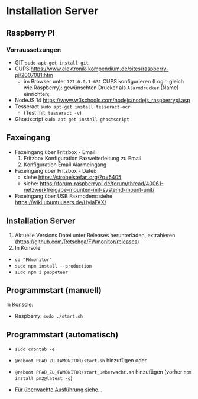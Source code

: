 # Installation Server

## Raspberry PI

### Vorraussetzungen

-   GIT `sudo apt-get install git`
-   CUPS https://www.elektronik-kompendium.de/sites/raspberry-pi/2007081.htm
    -   im Browser unter `127.0.0.1:631` CUPS konfigurieren (Login gleich wie Raspberry):
        gewünschten Drucker als `Alarmdrucker` (Name) einrichten;
-   NodeJS 14 https://www.w3schools.com/nodejs/nodejs_raspberrypi.asp
-   Tesseract `sudo apt-get install tesseract-ocr`
    -   (Test mit: `tesseract -v`)
-   Ghostscript `sudo apt-get install ghostscript`

## Faxeingang

-   Faxeingang über Fritzbox - Email:
    1. Fritzbox Konfiguration Faxweiterleitung zu Email
    2. Konfiguration Email Alarmeingang
-   Faxeingang über Fritzbox - Datei:
    -   siehe https://strobelstefan.org/?p=5405
    -   siehe:
        https://forum-raspberrypi.de/forum/thread/40061-netzwerkfreigabe-mounten-mit-systemd-mount-unit/
-   Faxeingang über USB Faxmodem: siehe https://wiki.ubuntuusers.de/HylaFAX/

## Installation Server

1. Aktuelle Versions Datei unter Releases herunterladen, extrahieren
   (https://github.com/Retschga/FWmonitor/releases)
2. In Konsole

-   `cd "FWmonitor"`
-   `sudo npm install --production`
-   `sudo npm i puppeteer`

## Programmstart (manuell)

In Konsole:

-   Raspberry: `sudo ./start.sh`

## Programmstart (automatisch)

-   `sudo crontab -e`
-   `@reboot PFAD_ZU_FWMONITOR/start.sh` hinzufügen oder
-   `@reboot PFAD_ZU_FWMONITOR/start_ueberwacht.sh` hinzufügen (vorher `npm install pm2@latest -g`)

-   [Für überwachte Ausführung siehe...](Ueberwachung.md)

